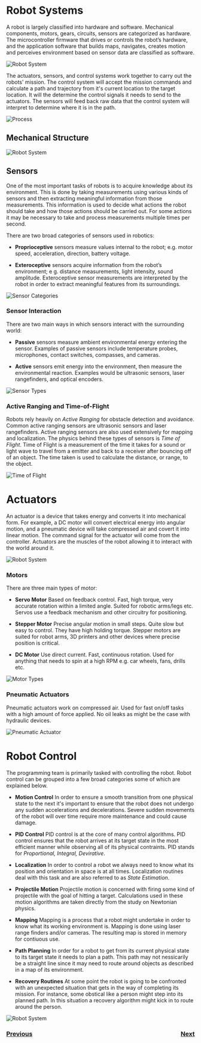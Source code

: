 # Robot Systems
A robot is largely classified into hardware and software. Mechanical components, motors, gears, circuits, sensors are categorized as hardware. The microcontroller firmware that drives or controls the robot’s hardware, and the application software that builds maps, navigates, creates motion and perceives environment based on sensor data are classified as software.

![Robot System](../../images/FRCConcepts/FRCConcepts.001.jpeg)

The actuators, sensors, and control systems work together to carry out the robots' mission.  The control system will accept the mission commands and calculate a path and trajectory from it's current location to the target location.  It will the determine the control signals it needs to send to the actuators.  The sensors will feed back raw data that the control system will interpret to determine where it is in the path.

![Process](../../images/FRCConcepts/FRCConcepts.008.jpeg)

## Mechanical Structure

![Robot System](../../images/FRCConcepts/FRCConcepts.002.jpeg)

## Sensors

One of the most important tasks of robots is to acquire knowledge about its environment. This is done by taking measurements using various kinds of sensors and then extracting meaningful information from those measurements. This information is used to decide what actions the robot should take and how those actions should be carried out.  For some actions it may be necessary to take and process measurements multiple times per second.

There are two broad categories of sensors used in robotics:

- **Proprioceptive** sensors measure values internal to the robot; e.g. motor speed, acceleration, direction, battery voltage.

- **Exteroceptive** sensors acquire information from the robot’s environment; e g. distance measurements, light intensity, sound amplitude. Exteroceptive sensor measurements are interpreted by the robot in order to extract meaningful features from its surroundings.

![Sensor Categories](../../images/FRCConcepts/FRCConcepts.003.jpeg)

### Sensor Interaction
There are two main ways in which sensors interact with the surrounding world:

- **Passive** sensors measure ambient environmental energy entering the sensor. Examples of passive sensors include temperature probes, microphones, contact switches, compasses, and cameras.

- **Active** sensors emit energy into the environment, then measure the environmental reaction.  Examples would be ultrasonic sensors, laser rangefinders, and optical encoders.

![Sensor Types](../../images/FRCConcepts/FRCConcepts.006.jpeg)

### Active Ranging and Time-of-Flight
Robots rely heavily on <i>Active Ranging</i> for obstacle detection and avoidance.  Common active ranging sensors are ultrasonic sensors and laser rangefinders. Active ranging sensors are also used extensively for mapping and localization.  The physics behind these types of sensors is <i>Time of Flight</i>. Time of Flight is a measurement of the time it takes for a sound or light wave to travel from a emitter and back to a receiver after bouncing off of an object. The time taken is used to calculate the distance, or range, to the object.

![Time of Flight](../../images/FRCConcepts/FRCConcepts.009.jpeg)

# Actuators
An actuator is a device that takes energy and converts it into mechanical form. For example, a DC motor will convert electrical energy into angular motion, and a pneumatic device will take compressed air and covert it into linear motion.  The command signal for the actuator will come from the controller.  Actuators are the muscles of the robot allowing it to interact with the world around it.


![Robot System](../../images/FRCConcepts/FRCConcepts.004.jpeg)

### Motors
There are three main types of motor:
- **Servo Motor**
      Based on feedback control.  Fast, high torque, very accurate rotation within a limited angle. Suited for robotic arms/legs etc. Servos use a feedback mechanism and other circuitry for positioning.

- **Stepper Motor**
        Precise angular motion in small steps. Quite slow but easy to control. They have high holding torque. Stepper motors are suited for robot arms, 3D printers and other devices where precise position is critical.

- **DC Motor**
      Use direct current.  Fast, continuous rotation. Used for anything that needs to spin at a high RPM e.g. car wheels, fans, drills etc.

![Motor Types](../../images/FRCConcepts/FRCConcepts.007.jpeg)      

### Pneumatic Actuators
Pneumatic actuators work on compressed air.  Used for fast on/off tasks with a high amount of force applied.  No oil leaks as might be the case with hydraulic devices.

![Pneumatic Actuator](../../images/FRCConcepts/FRCConcepts.010.jpeg)

# Robot Control
The programming team is primarily tasked with controlling the robot.  Robot control can be grouped into a few broad categories some of which are explained below.

- **Motion Control** 
            In order to ensure a smooth transition from one physical state to the next it's important to ensure that the robot does not undergo any sudden accelerations and decelerations.  Severe sudden movements of the robot will over time require more maintenance and could cause damage.

- **PID Control**
            PID control is at the core of many control algorithms.  PID control ensures that the robot arrives at its target state in the most efficient manner while observing all of its physical contraints.  PID stands for <i>Proportional, Integral, Devirative</i>.

- **Localization**
            In order to control a robot we always need to know what its position and orientation in space is at all times. Localization routines deal with this task and are also referred to as <i>State Estimation</i>. 

- **Projectile Motion**
            Projectile motion is concerned with firing some kind of projectile with the goal of hitting a target.  Calculations used in these motion algorithms are taken directly from the study on Newtonian physics.

- **Mapping**
            Mapping is a process that a robot might undertake in order to know what its working environment is.  Mapping is done using laser range finders and/or cameras.  The resulting map is stored in memory for contiuous use.

- **Path Planning**
            In order for a robot to get from its current physical state to its target state it needs to plan a path. This path may not nessicarily be a straight line since it may need to route around objects as described in a map of its environment.      

- **Recovery Routines** 
            At some point the robot is going to be confronted with an unexpected situation that gets in the way of completing its mission.  For instance, some obstical like a person might step into its planned path.  In this situation a recovery algorithm might kick in to route around the person.                           

![Robot System](../../images/FRCConcepts/FRCConcepts.005.jpeg)

<h3><span style="float:left">
<a href="index">Previous</a></span>
<span style="float:right">
<a href="sensors">Next</a></span></h3>